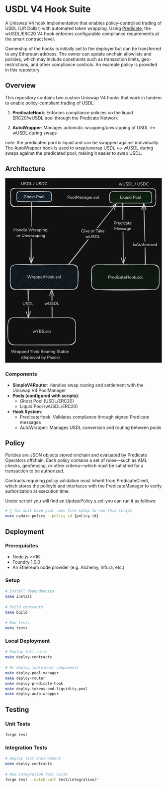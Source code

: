 # USDL V4 Hook Suite

A Uniswap V4 hook implementation that enables policy-controlled trading of USDL (Lift Dollar) with automated token wrapping. 
Using [Predicate](https://predicate.io), the wUSDL/ERC20 V4 hook enforces configurable compliance requirements at the smart contract level. 

Ownership of the hooks is initially set to the deployer but can be transferred to any Ethereum address. 
The owner can update onchain allowlists and policies, which may include constraints such as transaction limits, geo-restrictions, 
and other compliance controls. An example policy is provided in this repository.

## Overview

This repository contains two custom Uniswap V4 hooks that work in tandem to enable policy-compliant trading of USDL:

1. **PredicateHook**: Enforces compliance policies on the liquid ERC20/wUSDL pool through the Predicate Network

2. **AutoWrapper**: Manages automatic wrapping/unwrapping of USDL ↔ wUSDL during swaps

*note*: the predicated pool is liquid and can be swapped against individually. 
The AutoWrapper hook is used to wrap/unwrap USDL ↔ wUSDL during swaps against the predicated pool; making it easier to swap USDL.

## Architecture

![Architecture Diagram](assets/architecture.png)

### Components

- **SimpleV4Router**: Handles swap routing and settlement with the Uniswap V4 PoolManager
- **Pools (configured with scripts)**:
   - Ghost Pool (USDL/ERC20)
   - Liquid Pool (wUSDL/ERC20)
- **Hook System**:
   - PredicateHook: Validates compliance through signed Predicate messages
   - AutoWrapper: Manages USDL conversion and routing between pools

## Policy

Policies are JSON objects stored onchain and evaluated by Predicate Operators offchain. Each policy contains a set of 
rules—such as AML checks, geofencing, or other criteria—which must be satisfied for a transaction to be authorized.

Contracts requiring policy validation must inherit from PredicateClient, which stores the policyId and interfaces with 
the PredicateManager to verify authorization at execution time.

Under script/ you will find an UpdatePolicy.s.sol-you can run it as follows:

```bash
# 🔔 You must have your .env file setup to run this script.
make update-policy --policy-id {policy-id}
```

## Deployment

### Prerequisites
- Node.js >=16
- Foundry 1.0.0
- An Ethereum node provider (e.g. Alchemy, Infura, etc.)

### Setup

```bash
# Install dependencies
make install

# Build contracts
make build

# Run tests
make tests
```

### Local Deployment

```bash
# Deploy full suite
make deploy-contracts

# Or deploy individual components
make deploy-pool-manager
make deploy-router
make deploy-predicate-hook
make deploy-tokens-and-liquidity-pool
make deploy-auto-wrapper
```

## Testing

### Unit Tests
```bash
forge test
```

### Integration Tests
```bash
# Deploy test environment
make deploy-contracts

# Run integration test suite
forge test --match-path test/integration/*
```

